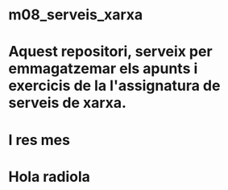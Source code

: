 # m08_serveis_xarxa

# Aquest repositori, serveix per emmagatzemar els apunts i exercicis de la l'assignatura de serveis de xarxa.
# 
# I res mes

# Hola radiola
